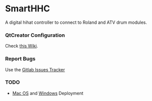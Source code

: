 # SmartHHC

A digital hihat controller to connect to Roland and ATV drum modules.

### QtCreator Configuration

Check [this Wiki](https://github.com/redtide/QTips/wiki).

### Report Bugs
Use the [Gitlab Issues Tracker](https://gitlab.com/azdrums/smarthhc/smarthhc/issues)

### TODO
* [Mac OS](http://doc.qt.io/qt-5/macos-deployment.html) and
[Windows](http://doc.qt.io/qt-5/windows-deployment.html) Deployment
